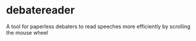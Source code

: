 # debatereader
A tool for paperless debaters to read speeches more efficiently by scrolling the mouse wheel
